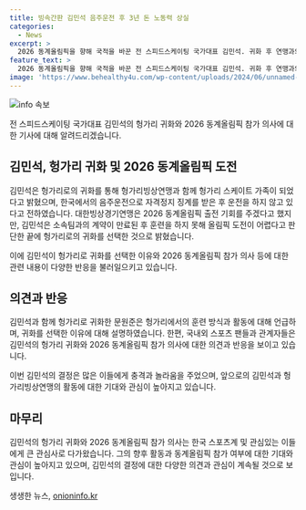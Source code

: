 ```yaml
---
title: 빙속간판 김민석 음주운전 후 3년 돈 노동력 상실
categories:
  - News
excerpt: >
  2026 동계올림픽을 향해 국적을 바꾼 전 스피드스케이팅 국가대표 김민석. 귀화 후 연맹과의 인터뷰에서 음주운전으로 인한 후회를 고백하며 3년간 운전을 하지 않았다고 전했다. 소속팀과의 계약 만료로 올림픽 도전이 어려워지자 헝가리로의 귀화를 선택했고, 헝가리빙상연맹은 헝가리 스케이트 가족이 됐다고 밝혔다. 함께 귀화한 쇼트트랙 선수 문원준 또한 귀화 이유를 스케이팅 훈련 방식의 차이로 설명했다.
feature_text: >
  2026 동계올림픽을 향해 국적을 바꾼 전 스피드스케이팅 국가대표 김민석. 귀화 후 연맹과의 인터뷰에서 음주운전으로 인한 후회를 고백하며 3년간 운전을 하지 않았다고 전했다. 소속팀과의 계약 만료로 올림픽 도전이 어려워지자 헝가리로의 귀화를 선택했고, 헝가리빙상연맹은 헝가리 스케이트 가족이 됐다고 밝혔다. 함께 귀화한 쇼트트랙 선수 문원준 또한 귀화 이유를 스케이팅 훈련 방식의 차이로 설명했다.
image: 'https://www.behealthy4u.com/wp-content/uploads/2024/06/unnamed-file.png'
---
```


<p><img src="https://www.behealthy4u.com/wp-content/uploads/2024/06/unnamed-file.png" alt="info 속보" /></p>

<p>전 스피드스케이팅 국가대표 김민석의 헝가리 귀화와 2026 동계올림픽 참가 의사에 대한 기사에 대해 알려드리겠습니다.</p>

<h2 data-ke-size="size26">김민석, 헝가리 귀화 및 2026 동계올림픽 도전</h2>

<p>김민석은 헝가리로의 귀화를 통해 헝가리빙상연맹과 함께 헝가리 스케이트 가족이 되었다고 밝혔으며, 한국에서의 음주운전으로 자격정지 징계를 받은 후 운전을 하지 않고 있다고 전하였습니다. 대한빙상경기연맹은 2026 동계올림픽 출전 기회를 주겠다고 했지만, 김민석은 소속팀과의 계약이 만료된 후 훈련을 하지 못해 올림픽 도전이 어렵다고 판단한 끝에 헝가리로의 귀화를 선택한 것으로 밝혔습니다.</p>

<p>이에 김민석이 헝가리로 귀화를 선택한 이유와 2026 동계올림픽 참가 의사 등에 대한 관련 내용이 다양한 반응을 불러일으키고 있습니다.</p>

<h2 data-ke-size="size26">의견과 반응</h2>

<p>김민석과 함께 헝가리로 귀화한 문원준은 헝가리에서의 훈련 방식과 활동에 대해 언급하며, 귀화를 선택한 이유에 대해 설명하였습니다. 한편, 국내외 스포츠 팬들과 관계자들은 김민석의 헝가리 귀화와 2026 동계올림픽 참가 의사에 대한 의견과 반응을 보이고 있습니다.</p>

<p>이번 김민석의 결정은 많은 이들에게 충격과 놀라움을 주었으며, 앞으로의 김민석과 헝가리빙상연맹의 활동에 대한 기대와 관심이 높아지고 있습니다.</p>

<h2 data-ke-size="size26">마무리</h2>

<p>김민석의 헝가리 귀화와 2026 동계올림픽 참가 의사는 한국 스포츠계 및 관심있는 이들에게 큰 관심사로 다가왔습니다. 그의 향후 활동과 동계올림픽 참가 여부에 대한 기대와 관심이 높아지고 있으며, 김민석의 결정에 대한 다양한 의견과 관심이 계속될 것으로 보입니다.</p>
생생한 뉴스, <a href="https://onioninfo.kr" rel="dofollow">onioninfo.kr</a>


